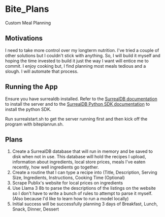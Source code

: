 # Bite_Plans
Custom Meal Planning

## Motivations
I need to take more control over my longterm nutrition. I've tried a couple of other solutions but I couldn't stick with anything. So, I will build it myself and hoping the time invested to build it just the way I want will entice me to commit. I enjoy cooking but, I find planning most meals tedious and a slough. I will automate that process. 

## Running the App
Ensure you have surrealdb installed. Refer to the [SurrealDB documentation](https://surrealdb.com/docs/surrealdb/) to install the server and to the [SurrealDB Python SDK documentation](https://surrealdb.com/docs/surrealdb/integration/sdks/python) to install the python SDK. 

Run surrealstart.sh to get the server running first and then kick off the program with biteplanrun.sh. 

## Plans
1. Create a SurrealDB database that will run in memory and be saved to disk when not in use. This database will hold the recipes I upload, information about ingredients, local store prices, meals I've eaten recently, how well ingredients go together.
2. Create a routine that I can type a recipe into (Title, Description, Serving Size, Ingredients, Instructions, Cooking Time (Optional)
3. Scrape Publix's website for local prices on ingredients
4. Use Llama 3 8b to parse the descriptions of the listings on the website so I don't have to write a bunch of rules to attempt to parse it myself. (Also because I'd like to learn how to run a model locally)
5. Initial success will be successfully planning 3 days of Breakfast, Lunch, Snack, Dinner, Dessert
